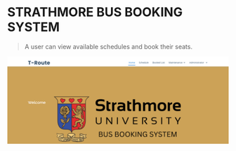 # STRATHMORE BUS BOOKING SYSTEM

> A user can view available schedules and book their seats.

![Homepage](home-img.PNG)